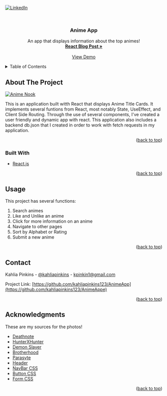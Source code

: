 <div id="top"></div>

[![LinkedIn][linkedin-shield]][linkedin-url]



<!-- PROJECT LOGO -->
<br />
<div align="center">

  <h3 align="center">Anime App</h3>

  <p align="center">
    An app that displays information about the top animes!
    <br />
    <a href="https://medium.com/@kpinkin1/how-to-create-a-dynamic-react-app-49e02d303436"><strong>React Blog Post »</strong></a>
    <br />
    <br />
    <a href="https://www.youtube.com/watch?v=0ZbWsWCOsOk">View Demo</a>
    
    
</div>

<!-- TABLE OF CONTENTS -->
<details>
  <summary>Table of Contents</summary>
  <ol>
    <li>
      <a href="#about-the-project">About The Project</a>
      <ul>
        <li><a href="#built-with">Built With</a></li>
      </ul>
    </li>
    <li>
      <a href="#getting-started">Getting Started</a>
      <ul>
        <li><a href="#prerequisites">Prerequisites</a></li>
        <li><a href="#installation">Installation</a></li>
      </ul>
    </li>
    <li><a href="#usage">Usage</a></li>
    <li><a href="#roadmap">Roadmap</a></li>
    <li><a href="#contact">Contact</a></li>
  </ol>
</details>



<!-- ABOUT THE PROJECT -->
## About The Project

[![Anime Nook][anime-nook]](https://i.imgur.com/0mrPjtw.png)


This is an application built witth React that displays Anime Title Cards. It implements several funtions from React, most notably State, UseEffect, and Client Side Routing. Through the use of several components, I've created a user friendly and dynamic app with react. This application also includes a backend db.json that I created in order to work with fetch requests in my application.

<p align="right">(<a href="#top">back to top</a>)</p>



### Built With

* [React.js](https://reactjs.org/)


<p align="right">(<a href="#top">back to top</a>)</p>

<!-- USAGE EXAMPLES -->
## Usage

This project has several functions: 
    <ol>
        <li>Search animes</li>
        <li>Like and Unlike an anime</li>
        <li>Click for more information on an anime</li>
        <li>Navigate to other pages</li>
        <li>Sort by Alphabet or Rating</li>
        <li>Submit a new anime</li>
    </ol>

<p align="right">(<a href="#top">back to top</a>)</p>


<!-- CONTACT -->
## Contact

Kahlia Pinkins - [@kahliapinkins](https://www.linkedin.com/in/kahlia-pinkins-616599207/) - kpinkin1@gmail.com

Project Link: [https://github.com/kahliapinkins123/AnimeApp](https://github.com/kahliapinkins123/AnimeAppe)

<p align="right">(<a href="#top">back to top</a>)</p>



<!-- ACKNOWLEDGMENTS -->
## Acknowledgments

These are my sources for the photos!

* [Deathnote](https://wall.alphacoders.com/by_sub_category.php?id=172992&name=Death+Note+Wallpapers)
* [HunterXHunter](https://wall.alphacoders.com/by_sub_category.php?id=177860&name=Hunter+x+Hunter+Wallpapers)
* [Demon Slayer](https://wall.alphacoders.com/by_sub_category.php?id=312213&name=Demon+Slayer%3A+Kimetsu+no+Yaiba+Wallpapers/)
* [Brotherhood](https://wallpapersafari.com/fullmetal-alchemist-brotherhood-wallpaper-hd/)
* [Parasyte](https://wallpapersafari.com/parasyte-the-maxim-wallpaper/)
* [Header]( https://wallpaperaccess.com/awesome-cool-anime)
* [NavBar CSS](https://www.w3schools.com/howto/howto_js_topnav.asp)
* [Button CSS](https://www.w3schools.com/css/css3_buttons.asp)
* [Form CSS](https://www.w3schools.com/css/css_form.asp)

<p align="right">(<a href="#top">back to top</a>)</p>



<!-- MARKDOWN LINKS & IMAGES -->

[linkedin-shield]: https://img.shields.io/badge/-LinkedIn-black.svg?style=for-the-badge&logo=linkedin&colorB=555
[linkedin-url]: https://www.linkedin.com/in/kahlia-pinkins-616599207/
[anime-nook]: https://i.imgur.com/0mrPjtw.png